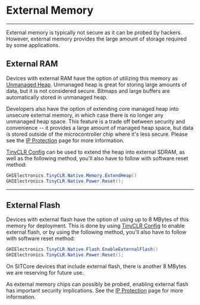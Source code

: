 # External Memory
---
External memory is typically not secure as it can be probed by hackers. However, external memory provides the large amount of storage required by some applications.

## External RAM
Devices with external RAM have the option of utilizing this memory as [Unmanaged Heap](unmanaged-heap.md). Unmanaged heap is great for storing large amounts of data, but it is not considered secure. Bitmaps and large buffers are automatically stored in unmanaged heap.

Developers also have the option of extending core managed heap into unsecure external memory, in which case there is no longer any unmanaged heap space. This feature is a trade off between security and convenience -- it provides a large amount of managed heap space, but data is stored outside of the microcontroller chip where it's less secure. Please see the [IP Protection](ip-protection.md) page for more information.

[TinyCLR Config](../tinyclr-config.md) can be used to extend the heap into external SDRAM, as well as the following method, you'll also have to follow with software reset method:
```cs
GHIElectronics.TinyCLR.Native.Memory.ExtendHeap()
GHIElectronics.TinyCLR.Native.Power.Reset();
```
---

## External Flash
Devices with external flash have the option of using up to 8 MBytes of this memory for deployment. This is done by using [TinyCLR Config](../tinyclr-config.md) to enable external flash, or by using the following method, you'll also have to follow with software reset method:
```cs
GHIElectronics.TinyCLR.Native.Flash.EnableExternalFlash()
GHIElectronics.TinyCLR.Native.Power.Reset();
```
On SITCore devices that include external flash, there is another 8 MBytes we are reserving for future use.

As external memory chips can possibly be probed, enabling external flash has important security implications. See the [IP Protection](ip-protection.md) page for more information.



